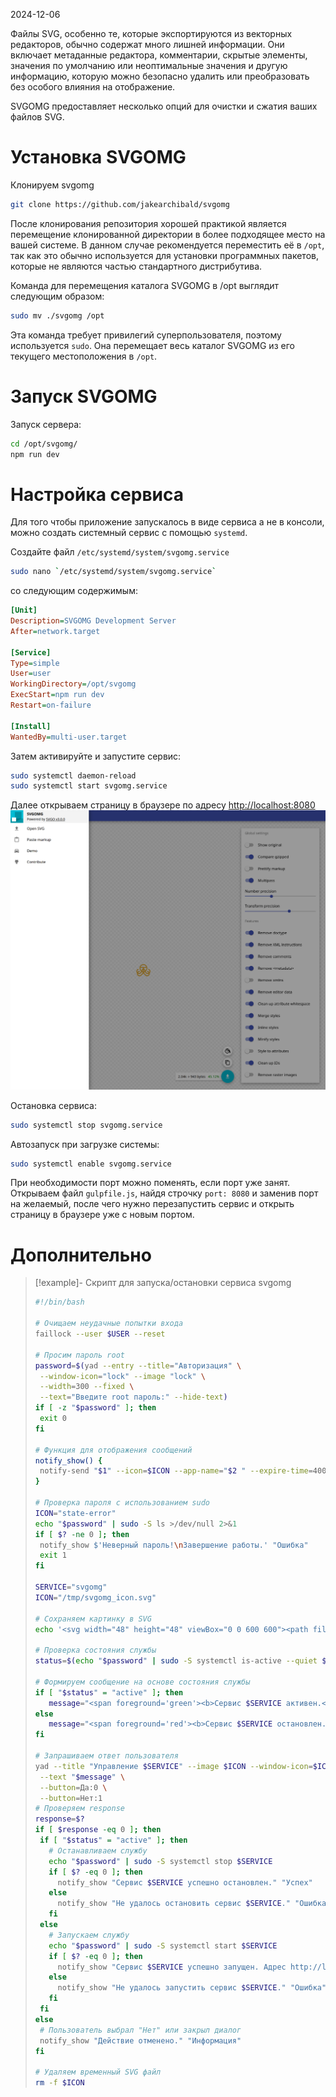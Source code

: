 2024-12-06

Файлы SVG, особенно те, которые экспортируются из векторных редакторов, обычно содержат много лишней информации. Они включает метаданные редактора, комментарии, скрытые элементы, значения по умолчанию или неоптимальные значения и другую информацию, которую можно безопасно удалить или преобразовать без особого влияния на отображение.

SVGOMG предоставляет несколько опций для очистки и сжатия ваших файлов SVG.
# Установка SVGOMG
Клонируем svgomg
```bash
git clone https://github.com/jakearchibald/svgomg
```

После клонирования репозитория хорошей практикой является перемещение клонированной директории в более подходящее место на вашей системе. В данном случае рекомендуется переместить её в `/opt`, так как это обычно используется для установки программных пакетов, которые не являются частью стандартного дистрибутива.

Команда для перемещения каталога SVGOMG в /opt выглядит следующим образом:
```bash
sudo mv ./svgomg /opt
```

Эта команда требует привилегий суперпользователя, поэтому используется `sudo`. Она перемещает весь каталог SVGOMG из его текущего местоположения в `/opt`.
# Запуск SVGOMG

Запуск сервера:
```bash
cd /opt/svgomg/  
npm run dev
```
# Настройка сервиса

Для того чтобы приложение запускалось в виде сервиса а не в консоли, можно создать системный сервис с помощью `systemd`.

Создайте файл `/etc/systemd/system/svgomg.service`
```bash
sudo nano `/etc/systemd/system/svgomg.service`
```

со следующим содержимым:
```ini
[Unit]  
Description=SVGOMG Development Server  
After=network.target  
  
[Service]  
Type=simple  
User=user  
WorkingDirectory=/opt/svgomg  
ExecStart=npm run dev  
Restart=on-failure  
  
[Install]  
WantedBy=multi-user.target
```

Затем активируйте и запустите сервис:
```bash
sudo systemctl daemon-reload
sudo systemctl start svgomg.service
```

Далее открываем страницу в браузере по адресу [http://localhost:8080](http://localhost:8080)
![](/Media/Pictures/SVGOMG/screenshot1.png)

Остановка сервиса:
```bash
sudo systemctl stop svgomg.service
```

Автозапуск при загрузке системы:
```bash
sudo systemctl enable svgomg.service
```

При необходимости порт можно поменять, если порт уже занят. Открываем файл `gulpfile.js`, найдя строчку `port: 8080` и заменив порт на желаемый, после чего нужно перезапустить сервис и открыть страницу в браузере уже с новым портом.
# Дополнительно

>[!example]- Скрипт для запуска/остановки сервиса svgomg
>```bash
>#!/bin/bash
>
># Очищаем неудачные попытки входа
>faillock --user $USER --reset
>
># Просим пароль root
>password=$(yad --entry --title="Авторизация" \
>  --window-icon="lock" --image "lock" \
>  --width=300 --fixed \
>  --text="Введите root пароль:" --hide-text)
>if [ -z "$password" ]; then
>  exit 0
>fi
>
># Функция для отображения сообщений
>notify_show() {
>  notify-send "$1" --icon=$ICON --app-name="$2 " --expire-time=4000
>}
>
># Проверка пароля с использованием sudo
>ICON="state-error"
>echo "$password" | sudo -S ls >/dev/null 2>&1
>if [ $? -ne 0 ]; then
>  notify_show $'Неверный пароль!\nЗавершение работы.' "Ошибка"
>  exit 1
>fi
>
>SERVICE="svgomg"
>ICON="/tmp/svgomg_icon.svg"
>
># Сохраняем картинку в SVG
>echo '<svg width="48" height="48" viewBox="0 0 600 600"><path fill="#0097a7" d="M0 1.995h600V600H0z"/><path fill="#00bcd4" d="M0 0h600v395.68H0z"/><path d="M269.224 530.33 519 395.485H269.224V530.33zM214.35 91.847H519v303.638H214.35V91.847z" opacity=".22"/><path fill="#fff" d="M80 341.735h189.224V530.33H80z"/></svg>' > $ICON
>
># Проверка состояния службы
>status=$(echo "$password" | sudo -S systemctl is-active --quiet $SERVICE && echo "active" || echo "inactive")
>
># Формируем сообщение на основе состояния службы
>if [ "$status" = "active" ]; then
>    message="<span foreground='green'><b>Сервис $SERVICE активен.</b></span>\nХотите его остановить?"
>else
>    message="<span foreground='red'><b>Сервис $SERVICE остановлен.</b></span>\nХотите его запустить?"
>fi
>
># Запрашиваем ответ пользователя
>yad --title "Управление $SERVICE" --image $ICON --window-icon=$ICON --fixed \
>  --text "$message" \
>  --button=Да:0 \
>  --button=Нет:1
># Проверяем response
>response=$?
>if [ $response -eq 0 ]; then
>  if [ "$status" = "active" ]; then
>    # Останавливаем службу
>    echo "$password" | sudo -S systemctl stop $SERVICE
>    if [ $? -eq 0 ]; then
>      notify_show "Сервис $SERVICE успешно остановлен." "Успех"
>    else
>      notify_show "Не удалось остановить сервис $SERVICE." "Ошибка"
>    fi
>  else
>    # Запускаем службу
>    echo "$password" | sudo -S systemctl start $SERVICE
>    if [ $? -eq 0 ]; then
>      notify_show "Сервис $SERVICE успешно запущен. Адрес http://localhost:8808" "Успех"
>    else
>      notify_show "Не удалось запустить сервис $SERVICE." "Ошибка"
>    fi
>  fi
>else
>  # Пользователь выбрал "Нет" или закрыл диалог
>  notify_show "Действие отменено." "Информация"
>fi
>
># Удаляем временный SVG файл
>rm -f $ICON
>```

